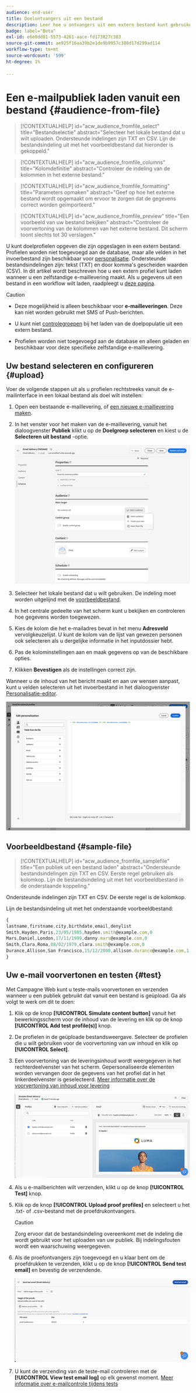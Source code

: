 ```yaml
---
audience: end-user
title: Doelontvangers uit een bestand
description: Leer hoe u ontvangers uit een extern bestand kunt gebruiken om uw e-mailpubliek te maken
badge: label="Beta"
exl-id: e6e0dd01-5573-4261-aace-fd173827c383
source-git-commit: ae925f16aa39b2e1de9b9957c380d17d299ad114
workflow-type: tm+mt
source-wordcount: '599'
ht-degree: 1%

---
```


# Een e-mailpubliek laden vanuit een bestand {#audience-from-file}

>[!CONTEXTUALHELP]
>id="acw_audience_fromfile_select"
>title="Bestandselectie"
>abstract="Selecteer het lokale bestand dat u wilt uploaden. Ondersteunde indelingen zijn TXT en CSV. Lijn de bestandsindeling uit met het voorbeeldbestand dat hieronder is gekoppeld."

>[!CONTEXTUALHELP]
>id="acw_audience_fromfile_columns"
>title="Kolomdefinitie"
>abstract="Controleer de indeling van de kolommen in het externe bestand."

>[!CONTEXTUALHELP]
>id="acw_audience_fromfile_formatting"
>title="Parameters opmaken"
>abstract="Geef op hoe het externe bestand wordt opgemaakt om ervoor te zorgen dat de gegevens correct worden geïmporteerd."

>[!CONTEXTUALHELP]
>id="acw_audience_fromfile_preview"
>title="Een voorbeeld van uw bestand bekijken"
>abstract="Controleer de voorvertoning van de kolommen van het externe bestand. Dit scherm toont slechts tot 30 verslagen."

U kunt doelprofielen opgeven die zijn opgeslagen in een extern bestand. Profielen worden niet toegevoegd aan de database, maar alle velden in het invoerbestand zijn beschikbaar voor [personalisatie](../personalization/gs-personalization.md). Ondersteunde bestandsindelingen zijn: tekst (TXT) en door komma&#39;s gescheiden waarden (CSV). In dit artikel wordt beschreven hoe u een extern profiel kunt laden wanneer u een zelfstandige e-maillevering maakt. Als u gegevens uit een bestand in een workflow wilt laden, raadpleegt u [deze pagina](../workflows/activities/load-file.md).

>[!CAUTION]
>
>* Deze mogelijkheid is alleen beschikbaar voor **e-mailleveringen**. Deze kan niet worden gebruikt met SMS of Push-berichten.
>
>* U kunt niet [controlegroepen](control-group.md) bij het laden van de doelpopulatie uit een extern bestand.
>
>* Profielen worden niet toegevoegd aan de database en alleen geladen en beschikbaar voor deze specifieke zelfstandige e-maillevering.

## Uw bestand selecteren en configureren {#upload}

Voer de volgende stappen uit als u profielen rechtstreeks vanuit de e-mailinterface in een lokaal bestand als doel wilt instellen:

1. Open een bestaande e-maillevering, of [een nieuwe e-maillevering maken](../email/create-email.md).
1. In het venster voor het maken van de e-maillevering, vanuit het dialoogvenster **Publiek** klikt u op de **Doelgroep selecteren** en kiest u de **Selecteren uit bestand** -optie.

   ![](assets/select-from-file.png)

1. Selecteer het lokale bestand dat u wilt gebruiken. De indeling moet worden uitgelijnd met de [voorbeeldbestand](#sample-file).
1. In het centrale gedeelte van het scherm kunt u bekijken en controleren hoe gegevens worden toegewezen.
1. Kies de kolom die het e-mailadres bevat in het menu **Adresveld** vervolgkeuzelijst. U kunt de kolom van de lijst van gewezen personen ook selecteren als u dergelijke informatie in het inputdossier hebt.
1. Pas de kolominstellingen aan en maak gegevens op van de beschikbare opties.
1. Klikken **Bevestigen** als de instellingen correct zijn.

Wanneer u de inhoud van het bericht maakt en aan uw wensen aanpast, kunt u velden selecteren uit het invoerbestand in het dialoogvenster [Personalisatie-editor](../personalization/gs-personalization.md).

![](assets/select-external-perso.png)

## Voorbeeldbestand {#sample-file}

>[!CONTEXTUALHELP]
>id="acw_audience_fromfile_samplefile"
>title="Een publiek uit een bestand laden"
>abstract="Ondersteunde bestandsindelingen zijn TXT en CSV. Eerste regel gebruiken als kolomkop. Lijn de bestandsindeling uit met het voorbeeldbestand in de onderstaande koppeling."

Ondersteunde indelingen zijn TXT en CSV. De eerste regel is de kolomkop.

Lijn de bestandsindeling uit met het onderstaande voorbeeldbestand:

```javascript
{
lastname,firstname,city,birthdate,email,denylist
Smith,Hayden,Paris,23/05/1985,hayden.smith@example.com,0
Mars,Daniel,London,17/11/1999,danny.mars@example.com,0
Smith,Clara,Roma,08/02/1979,clara.smith@example.com,0
Durance,Allison,San Francisco,15/12/2000,allison.durance@example.com,1
}
```

## Uw e-mail voorvertonen en testen {#test}

Met Campagne Web kunt u teste-mails voorvertonen en verzenden wanneer u een publiek gebruikt dat vanuit een bestand is geüpload. Ga als volgt te werk om dit te doen:

1. Klik op de knop **[!UICONTROL Simulate content button]** vanuit het bewerkingsscherm voor de inhoud van de levering en klik op de knop **[!UICONTROL Add test profile(s)]** knop.

1. De profielen in de geüploade bestandsweergave. Selecteer de profielen die u wilt gebruiken voor de voorvertoning van uw inhoud en klik op **[!UICONTROL Select]**.

1. Een voorvertoning van de leveringsinhoud wordt weergegeven in het rechterdeelvenster van het scherm. Gepersonaliseerde elementen worden vervangen door de gegevens van het profiel dat in het linkerdeelvenster is geselecteerd. [Meer informatie over de voorvertoning van inhoud voor levering](../preview-test/preview-content.md)

   ![](assets/file-upload-preview.png)

1. Als u e-mailberichten wilt verzenden, klikt u op de knop **[!UICONTROL Test]** knop.

1. Klik op de knop **[!UICONTROL Upload proof profiles]** en selecteert u het .txt- of .csv-bestand met de proefdrukontvangers.

   >[!CAUTION]
   >
   >Zorg ervoor dat de bestandsindeling overeenkomt met de indeling die wordt gebruikt voor het uploaden van uw publiek. Bij indelingsfouten wordt een waarschuwing weergegeven.

1. Als de proefontvangers zijn toegevoegd en u klaar bent om de proefdrukken te verzenden, klikt u op de knop **[!UICONTROL Send test email]** en bevestig de verzendende.

   ![](assets/file-upload-test.png)

1. U kunt de verzending van de teste-mail controleren met de **[!UICONTROL View test email log]** op elk gewenst moment. [Meer informatie over e-mailcontrole tijdens tests](../preview-test/test-deliveries.md#access-test-deliveries)
